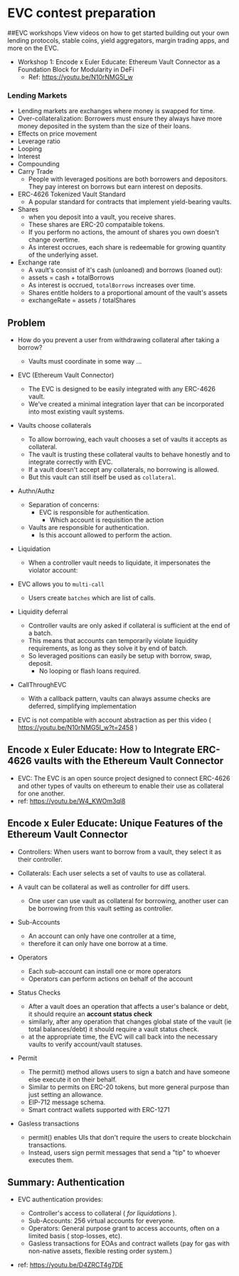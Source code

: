 # EVC contest preparation

##EVC workshops
View videos on how to get started building out your own lending protocols, stable coins, yield aggregators, margin trading apps, and more on the EVC.

- Workshop 1: Encode x Euler Educate: Ethereum Vault Connector as a Foundation Block for Modularity in DeFi
    - Ref: https://youtu.be/N10rNMG5l_w
    
### Lending Markets
- Lending markets are exchanges where money is swapped for time.
- Over-collateralization: Borrowers must ensure they always have more money deposited in the system than the size of their loans.
- Effects on price movement
- Leverage ratio
- Looping
- Interest
- Compounding
- Carry Trade
    - People with leveraged positions are both borrowers and depositors. They pay interest on borrows but earn interest on deposits.
- ERC-4626 Tokenized Vault Standard
    - A popular standard for contracts that implement yield-bearing vaults.
- Shares 
    - when you deposit into a vault, you receive shares.
    - These shares are ERC-20 compataible tokens.
     - If you perform no actions, the amount of shares you own doesn't change overtime.
     - As interest occrues, each share is redeemable for growing quantity of the underlying asset.
 - Exchange rate
    - A vault's consist of it's cash (unloaned) and borrows (loaned out):
    - assets = cash + totalBorrows
    - As interest is occrued, `totalBorrows` increases over time. 
    - Shares entitle holders to a proportional amount of the vault's assets
    - exchangeRate = assets / totalShares
    
## Problem
- How do you prevent a user from withdrawing collateral after taking a borrow?
    - Vaults must coordinate in some way ...
- EVC (Ethereum Vault Connector)
    - The EVC is designed to be easily integrated with any ERC-4626 vault.
    - We've created a minimal integration layer that can be incorporated into most existing vault systems.

- Vaults choose collaterals
    - To allow borrowing, each vault chooses a set of vaults it accepts as collateral.
    - The vault is trusting these collateral vaults to behave honestly and to integrate correctly with EVC. 
    - If a vault doesn't accept any collaterals, no borrowing is allowed. 
    - But this vault can still itself be used as `collateral`.
    
- Authn/Authz
    - Separation of concerns: 
        - EVC is responsible for authentication.
            - Which account is requisition the action
    - Vaults are responsible for authentication.
        - Is this account allowed to perform the action.
        
- Liquidation
    - When a controller vault needs to liquidate, it impersonates the violator account:
- EVC allows you to `multi-call`
    - Users create `batches` which are list of calls.
- Liquidity deferral
    - Controller vaults are only asked if collateral is sufficient at the end of a batch. 
    - This means that accounts can temporarily violate liquidity requirements, as long as they solve it by end of batch. 
    - So leveraged positions can easily be setup with borrow, swap, deposit. 
        - No looping or flash loans required.
- CallThroughEVC
    - With a callback pattern, vaults can always assume checks are deferred, simplifying implementation

- EVC is not compatible with account abstraction as per this video ( https://youtu.be/N10rNMG5l_w?t=2458 )

## Encode x Euler Educate: How to Integrate ERC-4626 vaults with the Ethereum Vault Connector
- EVC: The EVC is an open source project designed to connect ERC-4626 and other types of vaults on ethereum to enable their use as collateral for one another.
- ref: https://youtu.be/W4_KWOm3ql8

## Encode x Euler Educate: Unique Features of the Ethereum Vault Connector
- Controllers: When users want to borrow from a vault, they select it as their controller.
- Collaterals: Each user selects a set of vaults to use as collateral.
- A vault can be collateral as well as controller for diff users.
    - One user can use vault as collateral for borrowing, another user can be borrowing from this vault setting as controller.
- Sub-Accounts
    - An account can only have one controller at a time, 
    - therefore it can only have one borrow at a time.
    
- Operators
    - Each sub-account can install one or more operators
    - Operators can perform actions on behalf of the account
- Status Checks 
    - After a vault does an operation that affects a user's balance or debt, it should require an **account status check**
    - similarly, after any operation that changes global state of the vault (ie total balances/debt) it should require a vault status check.
    - at the appropriate time, the EVC will call back into the necessary vaults to verify account/vault statuses.
- Permit
    - The permit() method allows users to sign a batch and have someone else execute it on their behalf. 
    - Similar to permits on ERC-20 tokens, but more general purpose than just setting an allowance. 
    - EIP-712 message schema. 
    - Smart contract wallets supported with ERC-1271
    
- Gasless transactions
    - permit() enables UIs that don't require the users to create blockchain transactions. 
    - Instead, users sign permit messages that send a "tip" to whoever executes them.
    
## Summary: Authentication

- EVC authentication provides:
    - Controller's access to collateral ( *for liquidations* ). 
    - Sub-Accounts: 256 virtual accounts for everyone. 
    - Operators: General purpose grant to access accounts, often on a limited basis ( stop-losses, etc).
    - Gasless transactions for EOAs and contract wallets (pay for gas with non-native assets, flexible resting order system.)
    
- ref: https://youtu.be/D4ZRCT4g7DE

